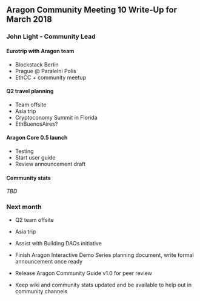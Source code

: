 ## Aragon Community Meeting 10 Write-Up for March 2018

### John Light - Community Lead

#### Eurotrip with Aragon team

- Blockstack Berlin
- Prague @ Paralelni Polis
- EthCC + community meetup

#### Q2 travel planning

- Team offsite
- Asia trip
- Cryptoconomy Summit in Florida
- EthBuenosAires?

#### Aragon Core 0.5 launch

- Testing
- Start user guide
- Review announcement draft

#### Community stats

_TBD_

### Next month

- Q2 team offsite

- Asia trip

- Assist with Building DAOs initiative

- Finish Aragon Interactive Demo Series planning document, write formal announcement once ready

- Release Aragon Community Guide v1.0 for peer review

- Keep wiki and community stats updated and be available to help out in community channels
